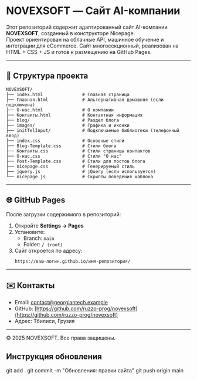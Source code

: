 # NOVEXSOFT — Сайт AI-компании

Этот репозиторий содержит адаптированный сайт AI-компании **NOVEXSOFT**, созданный в конструкторе Nicepage.  
Проект ориентирован на облачные API, машинное обучение и интеграции для eCommerce. Сайт многосекционный, реализован на HTML + CSS + JS и готов к размещению на GitHub Pages.

---

## 📁 Структура проекта

```
NOVEXSOFT/
├── index.html               # Главная страница
├── Главная.html             # Альтернативная домашняя (если подключена)
├── О-нас.html               # О компании
├── Контакты.html            # Контактная информация
├── blog/                    # Раздел блога
├── images/                  # Графика и иконки
├── initTelInput/            # Подключаемые библиотеки (телефонный ввод)
├── index.css                # Основные стили
├── Blog-Template.css        # Стили блога
├── Контакты.css             # Стили страницы контактов
├── О-нас.css                # Стили "О нас"
├── Post-Template.css        # Стили для постов блога
├── nicepage.css             # Генерируемый стиль
├── jquery.js                # jQuery (если используется)
└── nicepage.js              # Скрипты поведения шаблона
```

---

## 🌐 GitHub Pages

После загрузки содержимого в репозиторий:

1. Откройте **Settings → Pages**
2. Установите:
   - Branch: `main`
   - Folder: `/ (root)`
3. Сайт откроется по адресу:
   ```
   https://ваш-логин.github.io/имя-репозитория/
   ```

---

## ✉️ Контакты

- Email: [contact@georgiantech.example](mailto:contact@georgiantech.example)
- GitHub: [https://github.com/ruzzo-prog/novexsoft](https://github.com/ruzzo-prog/novexsoft)
- Адрес: Тбилиси, Грузия

---

© 2025 NOVEXSOFT. Все права защищены.
## Инструкция обновления 
git add .
git commit -m "Обновления: правки сайта"
git push origin main
